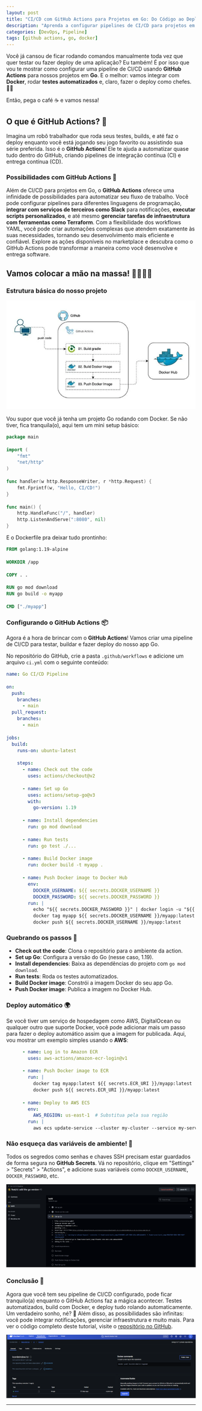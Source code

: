 ```yaml
---
layout: post
title: "CI/CD com GitHub Actions para Projetos em Go: Do Código ao Deploy"
description: "Aprenda a configurar pipelines de CI/CD para projetos em Go usando GitHub Actions, com integração de Docker, testes automatizados e deploy."
categories: [DevOps, Pipeline]
tags: [github actions, go, docker]
---
```


Você já cansou de ficar rodando comandos manualmente toda vez que quer testar ou fazer deploy de uma aplicação? Eu também! É por isso que vou te mostrar como configurar uma pipeline de CI/CD usando **GitHub Actions** para nossos projetos em **Go**. E o melhor: vamos integrar com **Docker**, rodar **testes automatizados** e, claro, fazer o deploy como chefes. 🍕🤖

Então, pega o café ☕ e vamos nessa!

## O que é GitHub Actions? 🤔

Imagina um robô trabalhador que roda seus testes, builds, e até faz o deploy enquanto você está jogando seu jogo favorito ou assistindo sua série preferida. Isso é o **GitHub Actions**! Ele te ajuda a automatizar quase tudo dentro do GitHub, criando pipelines de integração contínua (CI) e entrega contínua (CD).

### Possibilidades com GitHub Actions 🚀

Além de CI/CD para projetos em Go, o **GitHub Actions** oferece uma infinidade de possibilidades para automatizar seu fluxo de trabalho. Você pode configurar pipelines para diferentes linguagens de programação, **integrar com serviços de terceiros como Slack** para notificações, **executar scripts personalizados**, e até mesmo **gerenciar tarefas de infraestrutura com ferramentas como Terraform**. Com a flexibilidade dos workflows YAML, você pode criar automações complexas que atendem exatamente às suas necessidades, tornando seu desenvolvimento mais eficiente e confiável. Explore as ações disponíveis no marketplace e descubra como o GitHub Actions pode transformar a maneira como você desenvolve e entrega software.

## Vamos colocar a mão na massa! 👩‍💻👨‍💻

### Estrutura básica do nosso projeto
![alt text](/assets/img/posts/docker-actions-diagram.png)

Vou supor que você já tenha um projeto Go rodando com Docker. Se não tiver, fica tranquila(o), aqui tem um mini setup básico:

```go
package main

import (
	"fmt"
	"net/http"
)

func handler(w http.ResponseWriter, r *http.Request) {
	fmt.Fprintf(w, "Hello, CI/CD!")
}

func main() {
	http.HandleFunc("/", handler)
	http.ListenAndServe(":8080", nil)
}
```

E o Dockerfile pra deixar tudo prontinho:

```Dockerfile
FROM golang:1.19-alpine

WORKDIR /app

COPY . .

RUN go mod download
RUN go build -o myapp

CMD ["./myapp"]
```

### Configurando o GitHub Actions 📦

Agora é a hora de brincar com o **GitHub Actions**! Vamos criar uma pipeline de CI/CD para testar, buildar e fazer deploy do nosso app Go.

No repositório do GitHub, crie a pasta `.github/workflows` e adicione um arquivo `ci.yml` com o seguinte conteúdo:

```yaml
name: Go CI/CD Pipeline

on:
  push:
    branches:
      - main
  pull_request:
    branches:
      - main

jobs:
  build:
    runs-on: ubuntu-latest

    steps:
      - name: Check out the code
        uses: actions/checkout@v2

      - name: Set up Go
        uses: actions/setup-go@v3
        with:
          go-version: 1.19

      - name: Install dependencies
        run: go mod download

      - name: Run tests
        run: go test ./...

      - name: Build Docker image
        run: docker build -t myapp .

      - name: Push Docker image to Docker Hub
        env:
          DOCKER_USERNAME: ${{ secrets.DOCKER_USERNAME }}
          DOCKER_PASSWORD: ${{ secrets.DOCKER_PASSWORD }}
        run: |
          echo "${{ secrets.DOCKER_PASSWORD }}" | docker login -u "${{ secrets.DOCKER_USERNAME }}" --password-stdin
          docker tag myapp ${{ secrets.DOCKER_USERNAME }}/myapp:latest
          docker push ${{ secrets.DOCKER_USERNAME }}/myapp:latest
```

### Quebrando os passos 🧩

- **Check out the code**: Clona o repositório para o ambiente da action.
- **Set up Go**: Configura a versão do Go (nesse caso, 1.19).
- **Install dependencies**: Baixa as dependências do projeto com `go mod download`.
- **Run tests**: Roda os testes automatizados.
- **Build Docker image**: Constrói a imagem Docker do seu app Go.
- **Push Docker image**: Publica a imagem no Docker Hub.

### Deploy automático 🌍

Se você tiver um serviço de hospedagem como AWS, DigitalOcean ou qualquer outro que suporte Docker, você pode adicionar mais um passo para fazer o deploy automático assim que a imagem for publicada. Aqui, vou mostrar um exemplo simples usando o **AWS**:

```yaml
      - name: Log in to Amazon ECR
        uses: aws-actions/amazon-ecr-login@v1

      - name: Push Docker image to ECR
        run: |
          docker tag myapp:latest ${{ secrets.ECR_URI }}/myapp:latest
          docker push ${{ secrets.ECR_URI }}/myapp:latest

      - name: Deploy to AWS ECS
        env:
          AWS_REGION: us-east-1  # Substitua pela sua região
        run: |
          aws ecs update-service --cluster my-cluster --service my-service --force-new-deployment --region $AWS_REGION

```


### Não esqueça das variáveis de ambiente! 🔐

Todos os segredos como senhas e chaves SSH precisam estar guardados de forma segura no **GitHub Secrets**. Vá no repositório, clique em "Settings" > "Secrets" > "Actions", e adicione suas variáveis como `DOCKER_USERNAME`, `DOCKER_PASSWORD`, etc.

![alt text](/assets/img/posts/actions-docker-running.png)

### Conclusão 🎉

Agora que você tem seu pipeline de CI/CD configurado, pode ficar tranquilo(a) enquanto o GitHub Actions faz a mágica acontecer. Testes automatizados, build com Docker, e deploy tudo rolando automaticamente. Um verdadeiro sonho, né? 💭 Além disso, as possibilidades são infinitas: você pode integrar notificações, gerenciar infraestrutura e muito mais. Para ver o código completo deste tutorial, visite o [repositório no GitHub](https://github.com/bl4ckw1d0w/go-docker-actions).

![alt text](/assets/img/posts/docker-hub.png)

---
